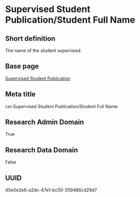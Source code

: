 # Supervised Student Publication/Student Full Name
## Short definition
The name of the student supervised.
## Base page
[Supervised Student Publication](https://github.com/EuroCRIS/CASRAI-Dictionairies/blob/main/Objects/Supervised%20Student%20Publication.md)
## Meta title
csr:Supervised Student Publication/Student Full Name
## Research Admin Domain
True
## Research Data Domain
False
## UUID
45e0e2e6-a2dc-47e1-bc50-359486cd29d7
